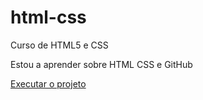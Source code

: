 # html-css
 Curso de HTML5 e CSS

Estou a aprender sobre HTML CSS e GitHub

<a href="httls://nonokomoto.githubd.io/html-css/projeto/android.html/" target="_black" rel="externo"> Executar o projeto</a>
